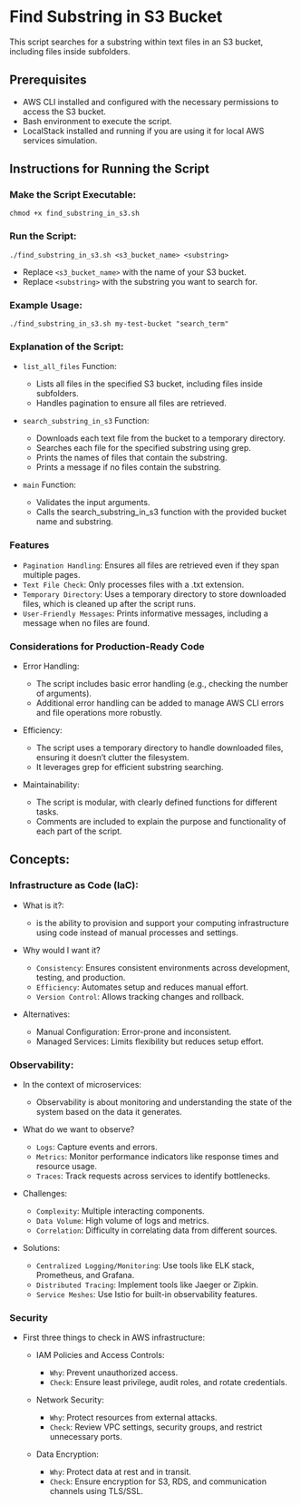 # Find Substring in S3 Bucket

This script searches for a substring within text files in an S3 bucket, including files inside subfolders.

## Prerequisites

- AWS CLI installed and configured with the necessary permissions to access the S3 bucket.
- Bash environment to execute the script.
- LocalStack installed and running if you are using it for local AWS services simulation.

## Instructions for Running the Script

### Make the Script Executable:
```
chmod +x find_substring_in_s3.sh
```

### Run the Script:

```
./find_substring_in_s3.sh <s3_bucket_name> <substring>
```

- Replace `<s3_bucket_name>` with the name of your S3 bucket.
- Replace `<substring>` with the substring you want to search for.

### Example Usage:

```
./find_substring_in_s3.sh my-test-bucket "search_term"
```

### Explanation of the Script:
- `list_all_files` Function:

    - Lists all files in the specified S3 bucket, including files inside subfolders.
    - Handles pagination to ensure all files are retrieved.

- `search_substring_in_s3` Function:

    - Downloads each text file from the bucket to a temporary directory.
    - Searches each file for the specified substring using grep.
    - Prints the names of files that contain the substring.
    - Prints a message if no files contain the substring.

- `main` Function:

    - Validates the input arguments.
    - Calls the search_substring_in_s3 function with the provided bucket name and substring.

### Features
- `Pagination Handling`: Ensures all files are retrieved even if they span multiple pages.
- `Text File Check`: Only processes files with a .txt extension.
- `Temporary Directory`: Uses a temporary directory to store downloaded files, which is cleaned up after the script runs.
- `User-Friendly Messages`: Prints informative messages, including a message when no files are found.


### Considerations for Production-Ready Code
- Error Handling:

    - The script includes basic error handling (e.g., checking the number of arguments).
    - Additional error handling can be added to manage AWS CLI errors and file operations more robustly.

- Efficiency:

    - The script uses a temporary directory to handle downloaded files, ensuring it doesn’t clutter the filesystem.
    - It leverages grep for efficient substring searching.

- Maintainability:

    - The script is modular, with clearly defined functions for different tasks.
    - Comments are included to explain the purpose and functionality of each part of the script.

## Concepts:
### Infrastructure as Code (IaC):
- What is it?:
    - is the ability to provision and support your computing infrastructure using code instead of manual processes and settings.

- Why would I want it?
    - `Consistency`: Ensures consistent environments across development, testing, and production.
    - `Efficiency`: Automates setup and reduces manual effort.
    - `Version Control`: Allows tracking changes and rollback.

- Alternatives:

    - Manual Configuration: Error-prone and inconsistent.
    - Managed Services: Limits flexibility but reduces setup effort.

### Observability:
- In the context of microservices:
    - Observability is about monitoring and understanding the state of the system based on the data it generates.

- What do we want to observe?

    - `Logs`: Capture events and errors.
    - `Metrics`: Monitor performance indicators like response times and resource usage.
    - `Traces`: Track requests across services to identify bottlenecks.

- Challenges:

    - `Complexity`: Multiple interacting components.
    - `Data Volume`: High volume of logs and metrics.
    - `Correlation`: Difficulty in correlating data from different sources.    

- Solutions:

    - `Centralized Logging/Monitoring`: Use tools like ELK stack, Prometheus, and Grafana.
    - `Distributed Tracing`: Implement tools like Jaeger or Zipkin.
    - `Service Meshes`: Use Istio for built-in observability features.

### Security
- First three things to check in AWS infrastructure:

    - IAM Policies and Access Controls:

        - `Why`: Prevent unauthorized access.
        - `Check`: Ensure least privilege, audit roles, and rotate credentials.

    - Network Security:

        - `Why`: Protect resources from external attacks.
        - `Check`: Review VPC settings, security groups, and restrict unnecessary ports.

    - Data Encryption:

        - `Why`: Protect data at rest and in transit.
        - `Check`: Ensure encryption for S3, RDS, and communication channels using TLS/SSL.







